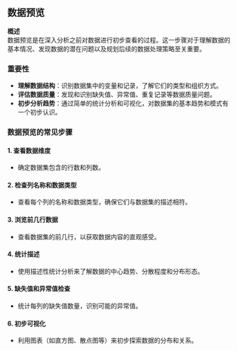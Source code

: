 
## 数据预览

**概述**  
数据预览是在深入分析之前对数据进行初步查看的过程。这一步骤对于理解数据的基本情况、发现数据的潜在问题以及规划后续的数据处理策略至关重要。

### 重要性

- **理解数据结构**：识别数据集中的变量和记录，了解它们的类型和组织方式。
- **评估数据质量**：发现和识别缺失值、异常值、重复记录等数据质量问题。
- **初步分析趋势**：通过简单的统计分析和可视化，对数据集的基本趋势和模式有一个初步认识。

### 数据预览的常见步骤

#### 1. 查看数据维度
- 确定数据集包含的行数和列数。

#### 2. 检查列名称和数据类型
- 查看每个列的名称和数据类型，确保它们与数据集的描述相符。

#### 3. 浏览前几行数据
- 查看数据集的前几行，以获取数据内容的直观感受。

#### 4. 统计描述
- 使用描述性统计分析来了解数据的中心趋势、分散程度和分布形态。

#### 5. 缺失值和异常值检查
- 统计每列的缺失值数量，识别可能的异常值。

#### 6. 初步可视化
- 利用图表（如直方图、散点图等）来初步探索数据的分布和关系。
